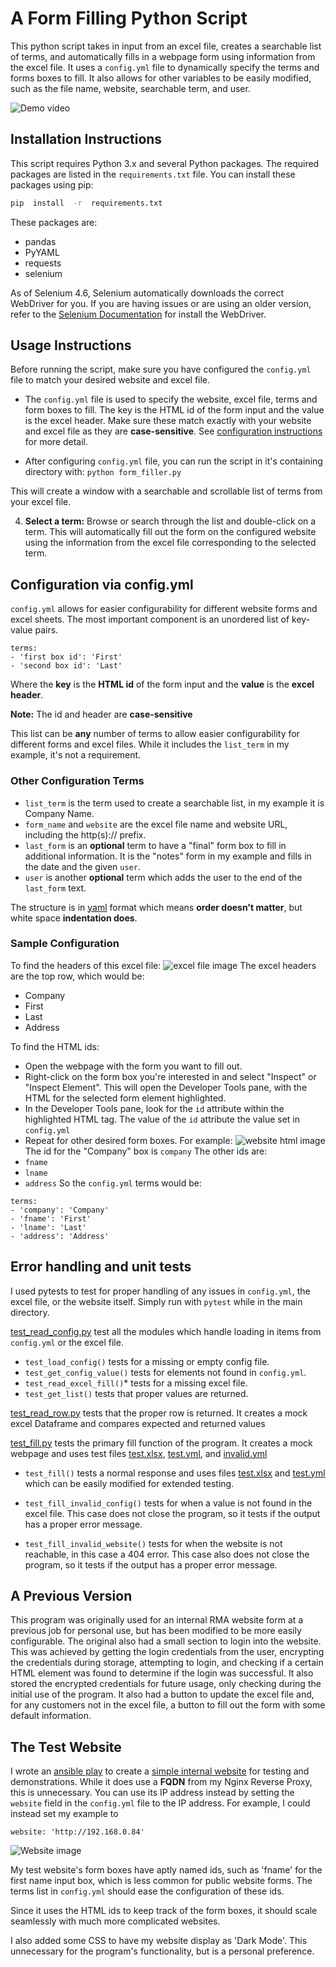 
# A Form Filling Python Script

This python script takes in input from an excel file, creates a searchable list of terms, and automatically fills in a webpage form using information from the excel file. It uses a `config.yml` file to dynamically specify the terms and forms boxes to fill. It also allows for other variables to be easily modified, such as the file name, website, searchable term, and user.

![Demo video](demo_files/form_filler.gif)


## Installation Instructions

This script requires Python 3.x and several Python packages. The required packages are listed in the `requirements.txt` file. You can install these packages using pip:
```bash
pip  install  -r  requirements.txt
```
These  packages are:
- pandas
- PyYAML
- requests
- selenium

 
As  of  Selenium  4.6,  Selenium  automatically  downloads  the  correct  WebDriver  for  you. If you are having issues or are using an older version, refer to the [Selenium Documentation](https://www.selenium.dev/documentation/webdriver/troubleshooting/errors/driver_location/) for install the WebDriver.
## Usage Instructions

Before running the script, make sure you have configured the `config.yml` file to match your desired website and excel file.

-  The `config.yml` file is used to specify the website, excel file, terms and form boxes to fill. The key is the HTML id of the form input and the value is the excel header. Make sure these match exactly with your website and excel file as they are **case-sensitive**. See [configuration instructions](#Configuration-via-config.yml) for more detail.

- After configuring `config.yml` file, you can run the script in it's containing directory with:
 `python form_filler.py`

This will create a window with a searchable and scrollable list of terms from your excel file.

4. **Select a term:** Browse or search through the list and double-click on a term. This will automatically fill out the form on the configured website using the information from the excel file corresponding to the selected term.

## Configuration via config.yml

  

`config.yml` allows for easier configurability for different website forms and excel sheets. The most important component is an unordered list of key-value pairs.

  
```
terms:
- 'first box id': 'First'
- 'second box id': 'Last'
```
  
Where the **key** is the **HTML id** of the form input and the **value** is the **excel header**.

**Note:** The id and header are **case-sensitive**



This list can be **any** number of terms to allow easier configurability for different forms and excel files. While it includes the `list_term` in my example, it's not a requirement.

### Other Configuration Terms
- `list_term` is the term used to create a searchable list, in my example it is Company Name.
- `form_name` and `website` are the excel file name and website URL, including the http(s):// prefix.
- `last_form` is an **optional** term to have a "final" form box to fill in additional information. It is the "notes" form in my example and fills in the date and the given `user`.
- `user` is another **optional** term which adds the user to the end of the `last_form` text.

  

The structure is in [yaml](https://en.wikipedia.org/wiki/YAML) format which means **order doesn't matter**, but white space **indentation does**.

### Sample Configuration
To find the headers of this excel file:
![excel file image](demo_files/excel.png)
The excel headers are the top row, which would be:
- Company
- First
- Last
- Address

To find the HTML ids:
- Open the webpage with the form you want to fill out.
- Right-click on the form box you're interested in and select "Inspect" or "Inspect Element". This will open the Developer Tools pane, with the HTML for the selected form element highlighted.
- In the Developer Tools pane, look for the `id` attribute within the highlighted HTML tag. The value of the `id` attribute the value set in `config.yml`
- Repeat for other desired form boxes.
For example:
![website html image](demo_files/html_id.png)
The id for the "Company" box is `company`
The other ids are:
- `fname`
- `lname`
- `address`
So the `config.yml` terms would be:
```
terms:
- 'company': 'Company'
- 'fname': 'First'
- 'lname': 'Last'
- 'address': 'Address'
```

  

## Error handling and unit tests

I used pytests to test for proper handling of any issues in `config.yml`, the excel file, or the website itself. Simply run with `pytest` while in the main directory.

[test_read_config.py](/tests/test_read_config.py) test all the modules which handle loading in items from `config.yml` or the excel file.

- `test_load_config()` tests for a missing or empty config file.
- `test_get_config_value()` tests for elements not found in `config.yml`.
- `test_read_excel_fill()`* tests for a missing excel file.
- `test_get_list()` tests that proper values are returned.

  

[test_read_row.py](/tests/test_read_row.py) tests that the proper row is returned. It creates a mock excel Dataframe and compares expected and returned values

  

[test_fill.py](/tests/test_fill.py) tests the primary fill function of the program. It creates a mock webpage and uses test files [test.xlsx](/tests/test.xlsx), [test.yml](/tests/test.yml), and [invalid.yml](/tests/invalid.yml)

- `test_fill()` tests a normal response and uses files [test.xlsx](/tests/test.xlsx) and [test.yml](/tests/test.yml) which can be easily modified for extended testing.

- `test_fill_invalid_config()` tests for when a value is not found in the excel file. This case does not close the program, so it tests if the output has a proper error message.

- `test_fill_invalid_website()` tests for when the website is not reachable, in this case a 404 error. This case also does not close the program, so it tests if the output has a proper error message.

## A Previous Version

This program was originally used for an internal RMA website form at a previous job for personal use, but has been modified to be more easily configurable. The original also had a small section to login into the website. This was achieved by getting the login credentials from the user, encrypting the credentials during storage, attempting to login, and checking if a certain HTML element was found to determine if the login was successful. It also stored the encrypted credentials for future usage, only checking during the initial use of the program. It also had a button to update the excel file and, for any customers not in the excel file, a button to fill out the form with some default information.

## The Test Website

I wrote an [ansible play](https://github.com/teddiursa/ansible_scripts/blob/main/roles/simple_website/tasks/main.yml) to create a [simple internal website](demo_files/form.html) for testing and demonstrations. While it does use a **FQDN** from my Nginx Reverse Proxy, this is unnecessary. 
 You can use its IP address instead by setting the `website` field in the `config.yml` file to the IP address.
 For example, I could instead set my example to
 ```
 website: 'http://192.168.0.84'
 ```

![Website image](demo_files/website.png)

My test website's form boxes have aptly named ids, such as 'fname' for the first name input box, which is less common for public website forms. The terms list in `config.yml` should ease the configuration of these ids.

Since it uses the HTML ids to keep track of the form boxes, it should scale seamlessly with much more complicated websites.

I also added some CSS to have my website display as 'Dark Mode'. This unnecessary for the program's functionality, but is a personal preference.